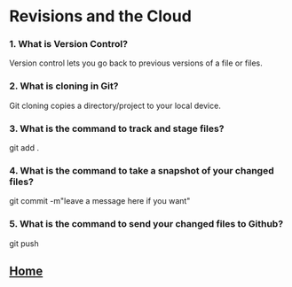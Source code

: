 # Revisions and the Cloud

### 1. What is Version Control?
Version control lets you go back to previous versions of a file or files.

### 2. What is cloning in Git?
Git cloning copies a directory/project to your local device.

### 3. What is the command to track and stage files? 
git add .

### 4. What is the command to take a snapshot of your changed files?
git commit -m"leave a message here if you want"

### 5. What is the command to send your changed files to Github?
git push

## [Home](README.md)
